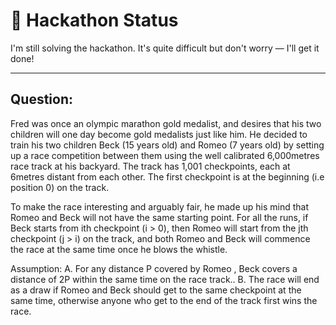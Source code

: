 # 📣 Hackathon Status

I'm still solving the hackathon. It's quite difficult but don't worry — I'll get it done!

---
## Question:

Fred was once an olympic marathon gold medalist, and desires that his two children will one day become gold medalists just like him. He decided to train his two children Beck (15 years old) and Romeo (7 years old) by setting up a race competition between them using the well calibrated 6,000metres race track at his backyard. The track has 1,001 checkpoints, each at 6metres distant from each other. The first checkpoint is at the beginning (i.e position 0) on the track.

To make the race interesting and arguably fair, he made up his mind that Romeo and Beck will not have the same starting point. For all the runs, if Beck starts from ith checkpoint (i > 0), then Romeo will start from the jth checkpoint (j > i) on the track, and both Romeo and Beck will commence the race at the same time once he blows the whistle.

Assumption:
A. For any distance P covered by Romeo , Beck covers a distance of 2P within the same time on the race track..
B. The race will end as a draw if Romeo and Beck should get to the same checkpoint at the same time, otherwise anyone who get to the end of the track first wins the race.
